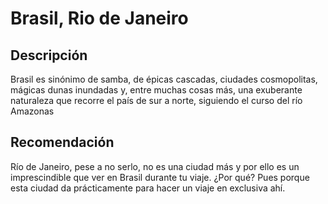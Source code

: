 # Brasil, Rio de Janeiro

## Descripción
Brasil es sinónimo de samba, de épicas cascadas, ciudades cosmopolitas, mágicas dunas inundadas y, entre muchas cosas más, una exuberante naturaleza que recorre el país de sur a norte, siguiendo el curso del río Amazonas

## Recomendación
Río de Janeiro, pese a no serlo, no es una ciudad más y por ello es un imprescindible que ver en Brasil durante tu viaje. ¿Por qué? Pues porque esta ciudad da prácticamente para hacer un viaje en exclusiva ahí.
